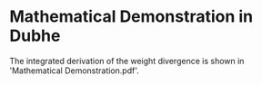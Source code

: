 # Mathematical Demonstration in Dubhe

The integrated derivation of the weight divergence is shown in 'Mathematical Demonstration.pdf'.
